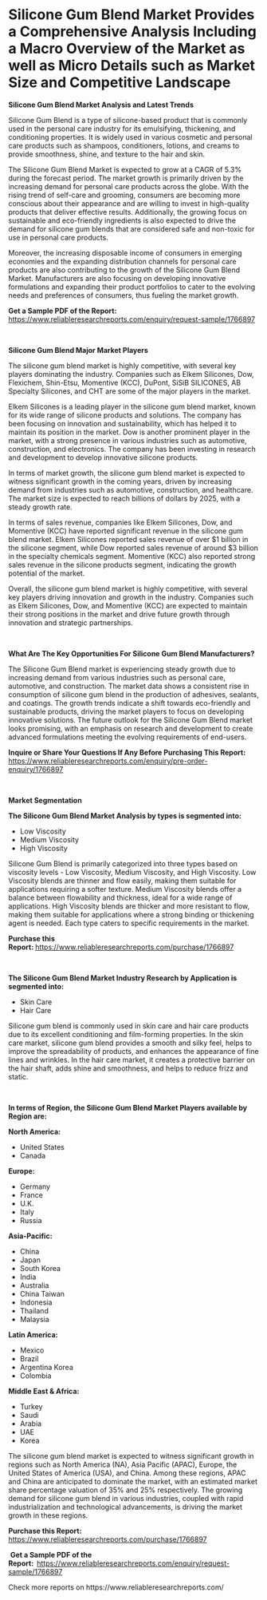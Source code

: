 <p><h1>Silicone Gum Blend Market Provides a Comprehensive Analysis Including a Macro Overview of the Market as well as Micro Details such as Market Size and Competitive Landscape</h1></p><p><strong>Silicone Gum Blend Market Analysis and Latest Trends</strong></p>
<p><p>Silicone Gum Blend is a type of silicone-based product that is commonly used in the personal care industry for its emulsifying, thickening, and conditioning properties. It is widely used in various cosmetic and personal care products such as shampoos, conditioners, lotions, and creams to provide smoothness, shine, and texture to the hair and skin.</p><p>The Silicone Gum Blend Market is expected to grow at a CAGR of 5.3% during the forecast period. The market growth is primarily driven by the increasing demand for personal care products across the globe. With the rising trend of self-care and grooming, consumers are becoming more conscious about their appearance and are willing to invest in high-quality products that deliver effective results. Additionally, the growing focus on sustainable and eco-friendly ingredients is also expected to drive the demand for silicone gum blends that are considered safe and non-toxic for use in personal care products.</p><p>Moreover, the increasing disposable income of consumers in emerging economies and the expanding distribution channels for personal care products are also contributing to the growth of the Silicone Gum Blend Market. Manufacturers are also focusing on developing innovative formulations and expanding their product portfolios to cater to the evolving needs and preferences of consumers, thus fueling the market growth.</p></p>
<p><strong>Get a Sample PDF of the Report:&nbsp;</strong> <a href="https://www.reliableresearchreports.com/enquiry/request-sample/1766897">https://www.reliableresearchreports.com/enquiry/request-sample/1766897</a></p>
<p>&nbsp;</p>
<p><strong>Silicone Gum Blend Major Market Players</strong></p>
<p><p>The silicone gum blend market is highly competitive, with several key players dominating the industry. Companies such as Elkem Silicones, Dow, Flexichem, Shin-Etsu, Momentive (KCC), DuPont, SiSiB SILICONES, AB Specialty Silicones, and CHT are some of the major players in the market.</p><p>Elkem Silicones is a leading player in the silicone gum blend market, known for its wide range of silicone products and solutions. The company has been focusing on innovation and sustainability, which has helped it to maintain its position in the market. Dow is another prominent player in the market, with a strong presence in various industries such as automotive, construction, and electronics. The company has been investing in research and development to develop innovative silicone products.</p><p>In terms of market growth, the silicone gum blend market is expected to witness significant growth in the coming years, driven by increasing demand from industries such as automotive, construction, and healthcare. The market size is expected to reach billions of dollars by 2025, with a steady growth rate.</p><p>In terms of sales revenue, companies like Elkem Silicones, Dow, and Momentive (KCC) have reported significant revenue in the silicone gum blend market. Elkem Silicones reported sales revenue of over $1 billion in the silicone segment, while Dow reported sales revenue of around $3 billion in the specialty chemicals segment. Momentive (KCC) also reported strong sales revenue in the silicone products segment, indicating the growth potential of the market.</p><p>Overall, the silicone gum blend market is highly competitive, with several key players driving innovation and growth in the industry. Companies such as Elkem Silicones, Dow, and Momentive (KCC) are expected to maintain their strong positions in the market and drive future growth through innovation and strategic partnerships.</p></p>
<p>&nbsp;</p>
<p><strong>What Are The Key Opportunities For Silicone Gum Blend Manufacturers?</strong></p>
<p><p>The Silicone Gum Blend market is experiencing steady growth due to increasing demand from various industries such as personal care, automotive, and construction. The market data shows a consistent rise in consumption of silicone gum blend in the production of adhesives, sealants, and coatings. The growth trends indicate a shift towards eco-friendly and sustainable products, driving the market players to focus on developing innovative solutions. The future outlook for the Silicone Gum Blend market looks promising, with an emphasis on research and development to create advanced formulations meeting the evolving requirements of end-users.</p></p>
<p><strong>Inquire or Share Your Questions If Any Before Purchasing This Report:</strong> <a href="https://www.reliableresearchreports.com/enquiry/pre-order-enquiry/1766897">https://www.reliableresearchreports.com/enquiry/pre-order-enquiry/1766897</a></p>
<p>&nbsp;</p>
<p><strong>Market Segmentation</strong></p>
<p><strong>The Silicone Gum Blend Market Analysis by types is segmented into:</strong></p>
<p><ul><li>Low Viscosity</li><li>Medium Viscosity</li><li>High Viscosity</li></ul></p>
<p><p>Silicone Gum Blend is primarily categorized into three types based on viscosity levels - Low Viscosity, Medium Viscosity, and High Viscosity. Low Viscosity blends are thinner and flow easily, making them suitable for applications requiring a softer texture. Medium Viscosity blends offer a balance between flowability and thickness, ideal for a wide range of applications. High Viscosity blends are thicker and more resistant to flow, making them suitable for applications where a strong binding or thickening agent is needed. Each type caters to specific requirements in the market.</p></p>
<p><strong>Purchase this Report:&nbsp;</strong><a href="https://www.reliableresearchreports.com/purchase/1766897">https://www.reliableresearchreports.com/purchase/1766897</a></p>
<p>&nbsp;</p>
<p><strong>The Silicone Gum Blend Market Industry Research by Application is segmented into:</strong></p>
<p><ul><li>Skin Care</li><li>Hair Care</li></ul></p>
<p><p>Silicone gum blend is commonly used in skin care and hair care products due to its excellent conditioning and film-forming properties. In the skin care market, silicone gum blend provides a smooth and silky feel, helps to improve the spreadability of products, and enhances the appearance of fine lines and wrinkles. In the hair care market, it creates a protective barrier on the hair shaft, adds shine and smoothness, and helps to reduce frizz and static.</p></p>
<p>&nbsp;</p>
<p><strong>In terms of Region, the Silicone Gum Blend Market Players available by Region are:</strong></p>
<p>
    <p> <strong> North America: </strong>
        <ul>
            <li>United States</li>
            <li>Canada</li>
        </ul>
        </p> 
    <p> <strong> Europe: </strong>
        <ul>
            <li>Germany</li>
            <li>France</li>
            <li>U.K.</li>
            <li>Italy</li>
            <li>Russia</li>
        </ul>
        </p> 
    <p> <strong> Asia-Pacific: </strong>
        <ul>
            <li>China</li>
            <li>Japan</li>
            <li>South Korea</li>
            <li>India</li>
            <li>Australia</li>
            <li>China Taiwan</li>
            <li>Indonesia</li>
            <li>Thailand</li>
            <li>Malaysia</li>
        </ul>
        </p> 
    <p> <strong> Latin America: </strong>
        <ul>
            <li>Mexico</li>
            <li>Brazil</li>
            <li>Argentina Korea</li>
            <li>Colombia</li>
        </ul>
        </p> 
    <p> <strong> Middle East & Africa: </strong>
        <ul>
            <li>Turkey</li>
            <li>Saudi</li>
            <li>Arabia</li>
            <li>UAE</li>
            <li>Korea</li>
        </ul>
    </p>
    </p>
<p><p>The silicone gum blend market is expected to witness significant growth in regions such as North America (NA), Asia Pacific (APAC), Europe, the United States of America (USA), and China. Among these regions, APAC and China are anticipated to dominate the market, with an estimated market share percentage valuation of 35% and 25% respectively. The growing demand for silicone gum blend in various industries, coupled with rapid industrialization and technological advancements, is driving the market growth in these regions.</p></p>
<p><strong>Purchase this Report: </strong><a href="https://www.reliableresearchreports.com/purchase/1766897">https://www.reliableresearchreports.com/purchase/1766897</a></p>
<p>&nbsp;<strong>Get a Sample PDF of the Report:&nbsp;&nbsp;</strong><a href="https://www.reliableresearchreports.com/enquiry/request-sample/1766897">https://www.reliableresearchreports.com/enquiry/request-sample/1766897</a></p>
<p><strong></strong></p>
<p>Check more reports on https://www.reliableresearchreports.com/</p>